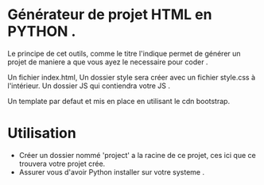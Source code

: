# Générateur de projet HTML en PYTHON . 
Le principe de cet outils, comme le titre l'indique permet de générer un projet de maniere a que vous ayez le necessaire pour coder . 

Un fichier index.html, 
Un dossier style sera créer avec un fichier style.css à l'intérieur.
Un dossier JS qui contiendra votre JS . 

Un template par defaut et mis en place en utilisant le cdn bootstrap.

# Utilisation 
- Créer un dossier nommé 'project' a la racine de ce projet, ces ici que ce trouvera votre projet crée.
- Assurer vous d'avoir Python installer sur votre systeme . 

